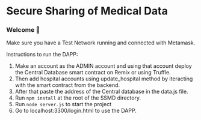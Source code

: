 # Secure Sharing of Medical Data

### **Welcome 👋**

Make sure you have a Test Network running and connected with Metamask.

Instructions to run the DAPP:

1. Make an account as the ADMIN account and using that account deploy the Central Database smart contract on Remix or using Truffle.
2. Then add hospital accounts using update_hospital method by iteracting with the smart contract from the backend.
3. After that paste the address of the Central database in the data.js file.
4. Run `npm install` at the root of the SSMD directory.
5. Run `node server.js` to start the project
6. Go to localhost:3300/login.html to use the DAPP.
